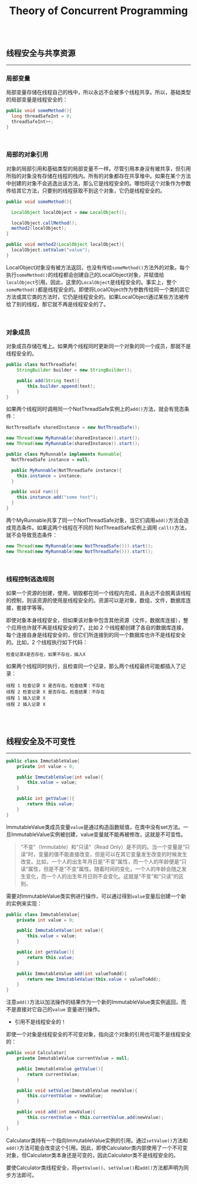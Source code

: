 # <center>Theory of Concurrent Programming</center>

<br></br>



## 线程安全与共享资源
----
### 局部变量
局部变量存储在线程自己的栈中，所以永远不会被多个线程共享。所以，基础类型的局部变量是线程安全的：

``` java
public void someMethod(){
  long threadSafeInt = 0;
  threadSafeInt++;
}
```

<br>


### 局部的对象引用
对象的局部引用和基础类型的局部变量不一样。尽管引用本身没有被共享，但引用所指的对象没有存储在线程的栈内。所有的对象都存在共享堆中。如果在某个方法中创建的对象不会逃逸出该方法，那么它是线程安全的。哪怕将这个对象作为参数传给其它方法，只要别的线程获取不到这个对象，它仍是线程安全的。

``` java
public void someMethod(){

  LocalObject localObject = new LocalObject();

  localObject.callMethod();
  method2(localObject);
}

public void method2(LocalObject localObject){
  localObject.setValue("value");
}
```

LocalObject对象没有被方法返回，也没有传给`someMethod()`方法外的对象。每个执行`someMethod()`的线程都会创建自己的LocalObject对象，并赋值给`localObject`引用。因此，这里的`LocalObject`是线程安全的。事实上，整个`someMethod()`都是线程安全的。即使将LocalObject作为参数传给同一个类的其它方法或其它类的方法时，它仍是线程安全的。如果LocalObject通过某些方法被传给了别的线程，那它就不再是线程安全的了。

<br>


### 对象成员
对象成员存储在堆上。如果两个线程同时更新同一个对象的同一个成员，那就不是线程安全的。

``` java
public class NotThreadSafe{
    StringBuilder builder = new StringBuilder();

    public add(String text){
        this.builder.append(text);
    }    
}
```

如果两个线程同时调用同一个NotThreadSafe实例上的`add()`方法，就会有竞态条件：

``` java
NotThreadSafe sharedInstance = new NotThreadSafe();

new Thread(new MyRunnable(sharedInstance)).start();
new Thread(new MyRunnable(sharedInstance)).start();

public class MyRunnable implements Runnable{
  NotThreadSafe instance = null;

  public MyRunnable(NotThreadSafe instance){
    this.instance = instance;
  }

  public void run(){
    this.instance.add("some text");
  }
}
```

两个MyRunnable共享了同一个NotThreadSafe对象，当它们调用`add()`方法会造成竞态条件。如果这两个线程在不同的 NotThreadSafe实例上调用 `call()`方法，就不会导致竞态条件：

``` java
new Thread(new MyRunnable(new NotThreadSafe())).start();
new Thread(new MyRunnable(new NotThreadSafe())).start();
```

<br>


### 线程控制逃逸规则
如果一个资源的创建，使用，销毁都在同一个线程内完成，且永远不会脱离该线程的控制，则该资源的使用是线程安全的。资源可以是对象，数组，文件，数据库连接，套接字等等。

即使对象本身线程安全，但如果该对象中包含其他资源（文件，数据库连接），整个应用也许就不再是线程安全的了。比如 2 个线程都创建了各自的数据库连接，每个连接自身是线程安全的，但它们所连接到的同一个数据库也许不是线程安全的。比如，2 个线程执行如下代码：

```
检查记录X是否存在，如果不存在，插入X
```

如果两个线程同时执行，且检查同一个记录，那么两个线程最终可能都插入了记录：

```
线程 1 检查记录 X 是否存在。检查结果：不存在
线程 2 检查记录 X 是否存在。检查结果：不存在
线程 1 插入记录 X
线程 2 插入记录 X
```

<br></br>



## 线程安全及不可变性
----

``` java
public class ImmutableValue{
    private int value = 0;

    public ImmutableValue(int value){
        this.value = value;
    }

    public int getValue(){
        return this.value;
    }
}
```

ImmutableValue类成员变量`value`是通过构造函数赋值，在类中没有set方法。一旦ImmutableValue实例被创建，value变量就不能再被修改，这就是不可变性。

> “不变”（Immutable）和“只读”（Read Only）是不同的。当一个变量是“只读”时，变量的值不能直接改变，但是可以在其它变量发生改变的时候发生改变。比如，一个人的出生年月日是“不变”属性，而一个人的年龄便是“只读”属性，但是不是“不变”属性。随着时间的变化，一个人的年龄会随之发生变化，而一个人的出生年月日则不会变化。这就是“不变”和“只读”的区别。

需要对ImmutableValue类实例进行操作，可以通过得到`value`变量后创建一个新的实例来实现：

``` java
public class ImmutableValue{
    private int value = 0;

    public ImmutableValue(int value){
        this.value = value;
    }

    public int getValue(){
        return this.value;
    }

    public ImmutableValue add(int valueToAdd){
        return new ImmutableValue(this.value + valueToAdd);
    }
}
```

注意`add()`方法以加法操作的结果作为一个新的ImmutableValue类实例返回，而不是直接对它自己的`value` 变量进行操作。

* 引用不是线程安全的！

即使一个对象是线程安全的不可变对象，指向这个对象的引用也可能不是线程安全的：

``` java
public void Calculator{
    private ImmutableValue currentValue = null;

    public ImmutableValue getValue(){
        return currentValue;
    }

    public void setValue(ImmutableValue newValue){
        this.currentValue = newValue;
    }

    public void add(int newValue){
        this.currentValue = this.currentValue.add(newValue);
    }
}
```

Calculator类持有一个指向ImmutableValue实例的引用。通过`setValue()`方法和`add()`方法可能会改变这个引用。因此，即使Calculator类内部使用了一个不可变对象，但Calculator类本身还是可变的，因此Calculator类不是线程安全的。

要使Calculator类线程安全，将`getValue()`、`setValue()`和`add()`方法都声明为同步方法即可。

